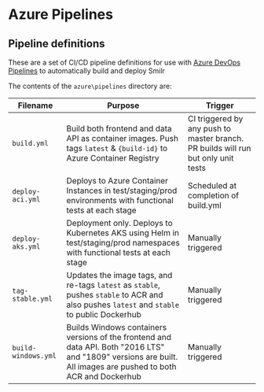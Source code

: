 # Azure Pipelines

## Pipeline definitions
These are a set of CI/CD pipeline definitions for use with [Azure DevOps Pipelines](https://azure.microsoft.com/en-gb/services/devops/pipelines/) to automatically build and deploy Smilr

The contents of the `azure\pipelines` directory are:

| Filename | Purpose | Trigger |
|----------|---------|---------|
|`build.yml`|Build both frontend and data API as container images. Push tags `latest` & `{build-id}` to Azure Container Registry|CI triggered by any push to master branch. PR builds will run but only unit tests|
|`deploy-aci.yml`|Deploys to Azure Container Instances in test/staging/prod environments with functional tests at each stage|Scheduled at completion of build.yml|
|`deploy-aks.yml`|Deployment only. Deploys to Kubernetes AKS using Helm in test/staging/prod namespaces with functional tests at each stage|Manually triggered|
|`tag-stable.yml`|Updates the image tags, and re-tags `latest` as `stable`, pushes `stable` to ACR and also pushes `latest` and `stable` to public Dockerhub|Manually triggered|
|`build-windows.yml`|Builds Windows containers versions of the frontend and data API. Both "2016 LTS" and "1809" versions are built. All images are pushed to both ACR and Dockerhub|Manually triggered|

